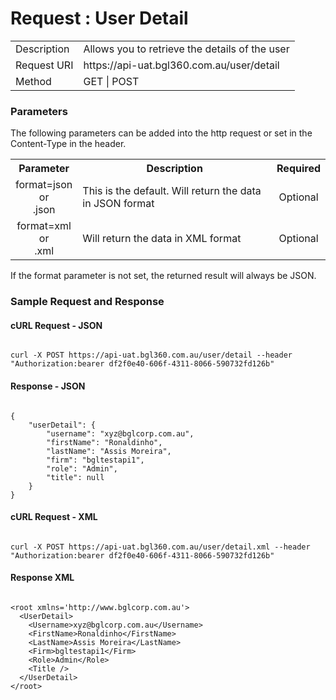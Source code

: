 # Request : User Detail

<table>
    <tr>
        <td>Description</td>
        <td>Allows you to retrieve the details of the user</td>
    </tr>
    <tr>
        <td>Request URI</td>
        <td>https://api-uat.bgl360.com.au/user/detail</td>
    </tr>
    <tr>
        <td>Method</td>
        <td>GET | POST</td>
    </tr>
</table>

### Parameters

The following parameters can be added into the http request or set in the Content-Type in the header.

<table>
    <tr>
        <th>Parameter</th>
        <th>Description</th>
        <th>Required</th>
    </tr>
    <tr>
        <td align="center">format=json <br> or <br> .json</td>
        <td>This is the default. Will return the data in JSON format</td>
        <td  align="center">Optional</td>
    </tr>
    <tr>
        <td align="center">format=xml  <br> or <br> .xml</td>
        <td>Will return the data in XML format</td>
        <td  align="center">Optional</td>
    </tr>
<table>

If the format parameter is not set, the returned result will always be JSON.

### Sample Request and Response

#### cURL Request - JSON

```

curl -X POST https://api-uat.bgl360.com.au/user/detail --header "Authorization:bearer df2f0e40-606f-4311-8066-590732fd126b"

```

#### Response - JSON

```

{
	"userDetail": {
		"username": "xyz@bglcorp.com.au",
		"firstName": "Ronaldinho",
		"lastName": "Assis Moreira",
		"firm": "bgltestapi1",
		"role": "Admin",
		"title": null
	}
}

```

#### cURL Request - XML

```

curl -X POST https://api-uat.bgl360.com.au/user/detail.xml --header "Authorization:bearer df2f0e40-606f-4311-8066-590732fd126b"

```

#### Response XML

```

<root xmlns='http://www.bglcorp.com.au'>
  <UserDetail>
    <Username>xyz@bglcorp.com.au</Username>
    <FirstName>Ronaldinho</FirstName>
    <LastName>Assis Moreira</LastName>
    <Firm>bgltestapi1</Firm>
    <Role>Admin</Role>
    <Title />
  </UserDetail>
</root>

```
